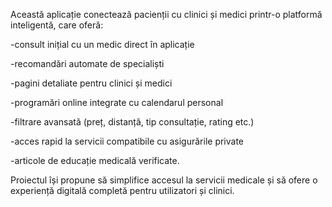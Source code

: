 Această aplicație conectează pacienții cu clinici și medici printr-o platformă inteligentă, care oferă:

-consult inițial cu  un medic direct în aplicație

-recomandări automate de specialiști

-pagini detaliate pentru clinici și medici

-programări online integrate cu calendarul personal

-filtrare avansată (preț, distanță, tip consultație, rating etc.)

-acces rapid la servicii compatibile cu asigurările private

-articole de educație medicală verificate.

Proiectul își propune să simplifice accesul la servicii medicale și să ofere o experiență digitală completă pentru utilizatori și clinici.

